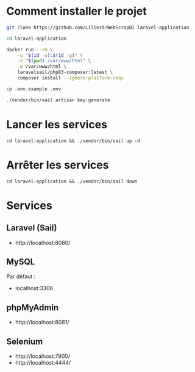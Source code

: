 

# Comment installer le projet
```bash
git clone https://github.com/Lilierd/WebScrapBI laravel-application

cd laravel-application

docker run --rm \
    -u "$(id -u):$(id -g)" \
    -v "$(pwd):/var/www/html" \
    -w /var/www/html \
    laravelsail/php83-composer:latest \
    composer install --ignore-platform-reqs

cp .env.example .env

./vendor/bin/sail artisan key:generate
```
# Lancer les services
`cd laravel-application && ./vendor/bin/sail up -d`

# Arrêter les services
`cd laravel-application && ./vendor/bin/sail down`



# Services
## Laravel (Sail)
- http://localhost:8080/
## MySQL
Par défaut :
- localhost:3306
## phpMyAdmin
- http://localhost:8081/
## Selenium
- http://localhost:7900/
- http://localhost:4444/


